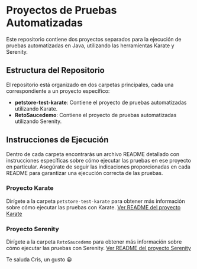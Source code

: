 # Proyectos de Pruebas Automatizadas

Este repositorio contiene dos proyectos separados para la ejecución de pruebas automatizadas en Java, utilizando las herramientas Karate y Serenity.

## Estructura del Repositorio

El repositorio está organizado en dos carpetas principales, cada una correspondiente a un proyecto específico:

- **petstore-test-karate**: Contiene el proyecto de pruebas automatizadas utilizando Karate.
- **RetoSaucedemo**: Contiene el proyecto de pruebas automatizadas utilizando Serenity.

## Instrucciones de Ejecución

Dentro de cada carpeta encontrarás un archivo README detallado con instrucciones específicas sobre cómo ejecutar las pruebas en ese proyecto en particular. Asegúrate de seguir las indicaciones proporcionadas en cada README para garantizar una ejecución correcta de las pruebas.

### Proyecto Karate

Dirígete a la carpeta `petstore-test-karate` para obtener más información sobre cómo ejecutar las pruebas con Karate. [Ver README del proyecto Karate](petstore-test-karate/README.md)

### Proyecto Serenity

Dirígete a la carpeta `RetoSaucedemo` para obtener más información sobre cómo ejecutar las pruebas con Serenity. [Ver README del proyecto Serenity](RetoSaucedemo/README.md)


Te saluda Cris, un gusto 😀